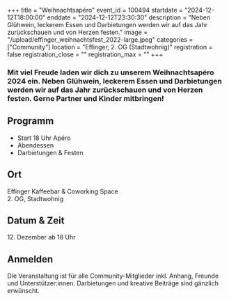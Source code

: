 +++
title = "Weihnachtsapéro"
event_id = 100494
startdate = "2024-12-12T18:00:00"
enddate = "2024-12-12T23:30:30"
description = "Neben Glühwein, leckerem Essen und Darbietungen werden wir auf das Jahr zurückschauen und von Herzen festen."
image = "/upload/effinger_weihnachtsfest_2022-large.jpeg"
categories = ["Community"]
location = "Effinger, 2. OG (Stadtwohnig)"
registration = false
registration_close = ""
registration_max = ""
+++

### Mit viel Freude laden wir dich zu unserem Weihnachtsapéro 2024 ein. Neben Glühwein, leckerem Essen und Darbietungen werden wir auf das Jahr zurückschauen und von Herzen festen. Gerne Partner und Kinder mitbringen!

## Programm

* Start 18 Uhr Apéro
* Abendessen
* Darbietungen & Festen

## Ort

Effinger Kaffeebar & Coworking Space \
﻿2. OG, Stadtwohnig

## Datum & Zeit

﻿12. Dezember ab 18 Uhr

## Anmelden

Die Veranstaltung ist für alle Community-Mitglieder inkl. Anhang, Freunde und Unterstützer:innen.
Darbietungen und kreative Beiträge sind gänzlich erwünscht.
